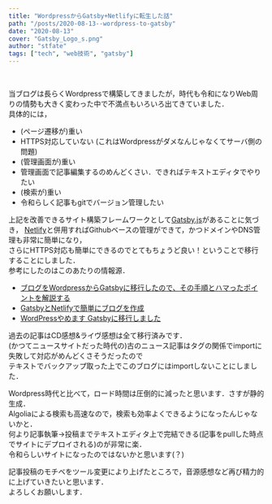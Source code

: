 ```yaml
---
title: "WordpressからGatsby+Netlifyに転生した話"
path: "/posts/2020-08-13--wordpress-to-gatsby"
date: "2020-08-13"
cover: "Gatsby_Logo_s.png"
author: "stfate"
tags: ["tech", "web技術", "gatsby"]
---
```


<style type="text/css">
<!--
p {white-space: pre-wrap};
-->
</style>

<re-img
    src="Gatsby_Logo.png"
    title="Gatsby.js"
    href="https://www.gatsbyjs.com"
    >
</re-img>


当ブログは長らくWordpressで構築してきましたが，時代も令和になりWeb周りの情勢も大きく変わった中で不満点もいろいろ出てきていました．
具体的には，

- (ページ遷移が)重い
- HTTPS対応していない (これはWordpressがダメなんじゃなくてサーバ側の問題)
- (管理画面が)重い
- 管理画面で記事編集するのめんどくさい．できればテキストエディタでやりたい
- (検索が)重い
- 令和らしく記事もgitでバージョン管理したい

上記を改善できるサイト構築フレームワークとして[Gatsby.js](https://www.gatsbyjs.com/)があることに気づき，
[Netlify](https://www.netlify.com/)と併用すればGithubベースの管理ができて，かつドメインやDNS管理も非常に簡単になり，
さらにHTTPS対応も簡単にできるのでとてもちょうど良い！ということで移行することにしました．
参考にしたのはこのあたりの情報源．

- [ブログをWordpressからGatsbyに移行したので、その手順とハマったポイントを解説する](https://qiita.com/akashixi/items/9653d0a6522117618e0f)
- [GatsbyとNetlifyで簡単にブログを作成](https://qiita.com/k-penguin-sato/items/7554e5e7e90aa10ae225)
- [WordPressやめます Gatsbyに移行しました](https://tech-blog.s-yoshiki.com/entry/192)

過去の記事はCD感想&ライヴ感想は全て移行済みです．
(かつてニュースサイトだった時代の)古のニュース記事はタグの関係でimportに失敗して対応がめんどくさそうだったので
テキストでバックアップ取った上でこのブログにはimportしないことにしました．

Wordpress時代と比べて，ロード時間は圧倒的に減ったと思います．さすが静的生成．
Algoliaによる検索も高速なので，検索も効率よくできるようになったんじゃないかと．
何より記事執筆->投稿までテキストエディタ上で完結できる(記事をpullした時点でサイトにデプロイされる)のが非常に楽．
令和らしいサイトになったのではないかと思います(？)

記事投稿のモチベをツール変更により上げたところで，音源感想など再び精力的に上げていきたいと思います．
よろしくお願いします．
